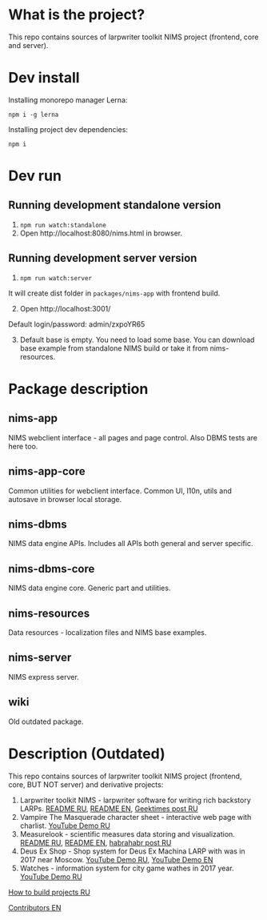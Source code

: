 # What is the project?

This repo contains sources of larpwriter toolkit NIMS project (frontend, core and server).

# Dev install

Installing monorepo manager Lerna:

`npm i -g lerna` 

Installing project dev dependencies:

`npm i` 


# Dev run

## Running development standalone version

1. `npm run watch:standalone`
2. Open http://localhost:8080/nims.html in browser.

## Running development server version

1. `npm run watch:server`

It will create dist folder in `packages/nims-app` with frontend build.

2. Open http://localhost:3001/ 

Default login/password: admin/zxpoYR65

3. Default base is empty. You need to load some base. You can download base example from standalone NIMS build or take it from nims-resources.

#  Package description

## nims-app

NIMS webclient interface - all pages and page control. Also DBMS tests are here too.

## nims-app-core

Common utilities for webclient interface. Common UI, l10n, utils and autosave in browser local storage.

## nims-dbms

NIMS data engine APIs. Includes all APIs both general and server specific.

## nims-dbms-core

NIMS data engine core. Generic part and utilities.

## nims-resources

Data resources - localization files and NIMS base examples.

## nims-server

NIMS express server.

## wiki

Old outdated package.

# Description (Outdated)

This repo contains sources of larpwriter toolkit NIMS project (frontend, core, BUT NOT server) and derivative projects:

1. Larpwriter toolkit NIMS - larpwriter software for writing rich backstory LARPs. [README RU](https://github.com/NtsDK/smtk-nims/blob/master/wiki/NIMS_RU.md), [README EN](https://github.com/NtsDK/smtk-nims/blob/master/wiki/NIMS_EN.md), [Geektimes post RU](https://geektimes.ru/post/292531/)
1. Vampire The Masquerade character sheet - interactive web page with charlist. [YouTube Demo RU](https://www.youtube.com/watch?v=1zHviDjOrn4)
1. Measurelook - scientific measures data storing and visualization. [README RU](https://github.com/NtsDK/smtk-nims/blob/master/wiki/MEASURELOOK_RU.md), [README EN](https://github.com/NtsDK/smtk-nims/blob/master/wiki/MEASURELOOK_EN.md), [habrahabr post RU](https://habrahabr.ru/post/344174/)
1. Deus Ex Shop - Shop system for Deus Ex Machina LARP with was in 2017 near Moscow. [YouTube Demo RU](https://www.youtube.com/watch?v=GlgfL7RAqgE), [YouTube Demo EN](https://www.youtube.com/watch?v=M3XN6NM1tTg)
1. Watches - information system for city game wathes in 2017 year. [YouTube Demo RU](https://www.youtube.com/watch?v=MQ5-ffq1Vco)

[How to build projects RU](https://github.com/NtsDK/smtk-nims/blob/master/wiki/CONTRIBUTING.md)

[Contributors EN](https://github.com/NtsDK/smtk-nims/blob/master/wiki/CONTRIBUTORS.md)

